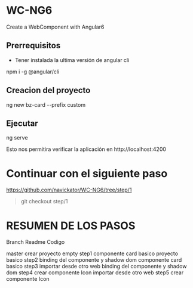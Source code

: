 # WC-NG6
Create a WebComponent with Angular6

## Prerrequisitos
- Tener instalada la ultima versión de angular cli

npm i -g @angular/cli


## Creacion del proyecto

ng new bz-card --prefix custom


## Ejecutar
ng serve

Esto nos permitira verificar la aplicación en http://localhost:4200


# Continuar con el siguiente paso
https://github.com/navickator/WC-NG6/tree/step/1

> git checkout step/1

# RESUMEN DE LOS PASOS


Branch	    Readme							        Codigo

master	    crear proyecto						    empty
step1	    componente card basico				    proyecto basico
step2	    binding del componente y shadow dom	    componente card basico
step3	    importar desde otro web				    binding del componente y shadow dom
step4	    crear componente Icon				    importar desde otro web
step5									            crear componente Icon